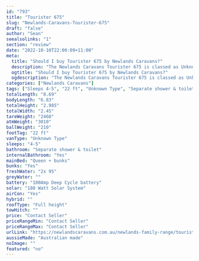 ```yaml
---
id: "793"
title: "Tourister 675"
slug: "Newlands-Caravans-Tourister-675"
draft: "false"
author: "Sean"
seealsolinks: "1"
section: "review"
date: "2022-10-10T22:00:09+11:00"
meta:
  title: "Should I buy Tourister 675 by Newlands Caravans?"
  description: "The Newlands Caravans Tourister 675 is classed as Unknown Type, and sleeps 4-5 people. It is Australian made and comes in at 22 ft. It generally has Separate shower & toilet."
  ogtitle: "Should I buy Tourister 675 by Newlands Caravans?"
  ogdescription: "The Newlands Caravans Tourister 675 is classed as Unknown Type, and sleeps 4-5 people. It is Australian made and comes in at 22 ft. It generally has Separate shower & toilet."
categories: ["Newlands Caravans"]
tags: ["Sleeps 4-5", "22 ft", "Unknown Type", "Separate shower & toilet", "Full height", "Price Unknown"]
totalLength: "8.69"
bodyLength: "6.83"
totalHeight: "2.985"
totalWidth: "2.45"
tareWeight: "2460"
atmWeight: "3010"
ballWeight: "210"
footTag: "22 ft"
vanType: "Unknown Type"
sleeps: "4-5"
bathroom: "Separate shower & toilet"
internalBathroom: "Yes"
mainBed: "Queen + bunks"
bunks: "Yes"
freshWater: "2x 95"
greyWater: ""
battery: "100Amp Deep Cycle battery"
solar: "180 Watt Solar System"
airCon: "Yes"
hybrid: ""
roofType: "Full height"
towHitch: ""
price: "Contact Seller"
priceRangeMin: "Contact Seller"
priceRangeMax: "Contact Seller"
urlLink: "https://newlandscaravans.com.au/newlands-family-range/tourister-675/"
aussieMade: "Australian made"
noImage: ""
featured: "no"
---
```

